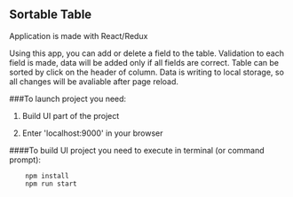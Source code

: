 Sortable Table
----------------------------------------------
Application is made with React/Redux

Using this app, you can add or delete a field to the table. Validation to each field is made, data will be added only if all fields are correct. Table can be sorted by click on the header of column. Data is writing to local storage, so all changes will be avaliable after page reload.  

###To launch project you need:
1. Build UI part of the project

2. Enter 'localhost:9000' in your browser

####To build UI project you need to execute in terminal (or command prompt):
```
    npm install
    npm run start
```
